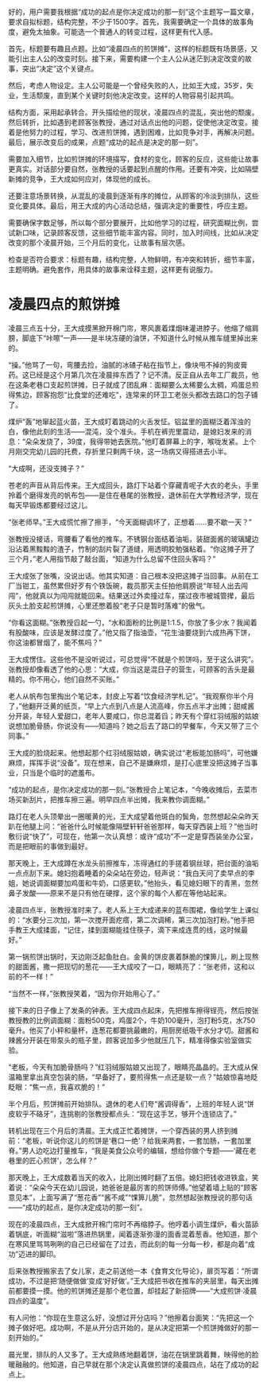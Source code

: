 <ReasoningChainRenderer>
好的，用户需要我根据“成功的起点是你决定成功的那一刻”这个主题写一篇文章，要求自拟标题，结构完整，不少于1500字。首先，我需要确定一个具体的故事角度，避免太抽象。可能选一个普通人的转变过程，这样更有代入感。

首先，标题要有趣且点题。比如“凌晨四点的煎饼摊”，这样的标题既有场景感，又能引出主人公的改变时刻。接下来，需要构建一个主人公从迷茫到决定改变的故事，突出“决定”这个关键点。

然后，考虑人物设定。主人公可能是一个曾经失败的人，比如王大成，35岁，失业，生活颓废，直到某个关键时刻他决定改变。这样的人物容易引起共鸣。

结构方面，采用起承转合。开头描绘他的现状，凌晨四点的混乱，突出他的颓废。然后转折，比如遇到老顾客张教授，通过对话点出他的问题，促使他决定改变。接着是他努力的过程，学习、改进煎饼摊，遇到困难，比如竞争对手，再解决问题。最后，展示改变后的成果，点题“成功的起点是决定的那一刻”。

需要加入细节，比如煎饼摊的环境描写，食材的变化，顾客的反应，这些能让故事更真实。对话部分要自然，张教授的话要起到点醒的作用。还要有冲突，比如隔壁新摊的竞争，王大成如何应对，体现他的成长。

还要注意场景转换，从混乱的凌晨到逐渐有序的摊位，从顾客的冷淡到排队，这些变化要具体。最后，用王大成的内心活动总结，强调决定的重要性，呼应主题。

需要确保字数足够，所以每个部分要展开，比如他学习的过程，研究面糊比例，尝试新口味，记录顾客反馈，这些细节能丰富内容。同时，加入时间线，比如从决定改变的那个凌晨开始，三个月后的变化，让故事有层次感。

检查是否符合要求：标题有趣，结构完整，人物鲜明，有冲突和转折，细节丰富，主题明确。避免套作，用具体的故事来诠释主题，这样更有说服力。

</ReasoningChainRenderer>



# 凌晨四点的煎饼摊

凌晨三点五十分，王大成摸黑掀开棉门帘，寒风裹着煤烟味灌进脖子。他缩了缩肩膀，脚底下“咔嚓”一声——是半块冻硬的油饼，不知道什么时候从推车缝里掉出来的。

“操。”他骂了一句，弯腰去捡，油腻的冰碴子粘在指节上，像块甩不掉的狗皮膏药。这已经是这个月第几次在凌晨摔东西了？记不清。反正自从去年工厂裁员，他在这条老巷口支起煎饼摊，日子就成了团乱麻：面糊要么太稀要么太稠，鸡蛋总煎得焦边，顾客抱怨“比食堂的还难吃”，连常来的环卫工老张头都改去路口的包子铺了。

煤炉“轰”地窜起蓝火苗，王大成盯着跳动的火舌发怔。铝盆里的面糊泛着浑浊的白，像他此刻的生活——混沌，没个准头。手机在裤兜里震动，是媳妇发来的消息：“朵朵发烧了，39度，我得带她去医院。”他盯着屏幕上的字，喉咙发紧。上个月刚交完幼儿园的托费，存折里只剩两千块，这一场病又得搭进去小半。

“大成啊，还没支摊子？”

苍老的声音从背后传来。王大成回头，路灯下站着个穿藏青呢子大衣的老头，手里拎着个磨得发亮的帆布包——是住在巷尾的张教授，退休前在大学教经济学，现在每天早锻炼都要经过这儿。

“张老师早。”王大成慌忙擦了擦手，“今天面糊调坏了，正想着……要不歇一天？”

张教授没接话，弯腰看了看他的推车。不锈钢台面结着油垢，装甜面酱的玻璃罐边沿沾着黑黢黢的渣子，竹制的刮片裂了道缝，用透明胶勉强粘着。“你这摊子开了三个月，”老人用指节敲了敲台面，“知道为什么总留不住回头客吗？”

王大成张了张嘴，没说出话。他其实知道：自己根本没把这摊子当回事。从前在工厂当钳工，虽然累但好歹有个铁饭碗，裁员那天主任拍他肩膀说“年轻人出去闯闯”，他就真以为闯闯就能回来。结果送过外卖撞过车，摆过夜市被城管撵，最后灰头土脸支起煎饼摊，心里还憋着股“老子只是暂时落难”的傲气。

“你看这面糊。”张教授舀起一勺，“水和面粉的比例是1:1.5，你放了多少水？我闻着有股酸味，应该是发酵过度了。”他又指了指油壶，“花生油要烧到六成热再下饼，你这油都冒烟了，能不焦吗？”

王大成愣住。这些他不是没听说过，可总觉得“不就是个煎饼吗，至于这么讲究”。张教授却像看透了他的心思：“大成，你当这是混日子的营生，可顾客的舌头是最精的。你不用心，他们自然不买账。”

老人从帆布包里掏出个笔记本，封皮上写着“饮食经济学札记”。“我观察你半个月了，”他翻开泛黄的纸页，“早上六点到八点是人流高峰，你五点半才出摊；甜咸酱分开装，年轻人爱甜口，老年人要咸口，你总混着舀；昨天有个穿红羽绒服的姑娘说想加脆骨肠，你说没有——知道吗？她之后去了路口的早餐车，今天又带了三个同事。”

王大成的脸烧起来。他想起那个红羽绒服姑娘，确实说过“老板能加肠吗”，可他嫌麻烦，挥挥手说“没备”。现在想来，自己不是嫌麻烦，是打心底里没把这摊子当事业，只当是个临时的遮羞布。

“成功的起点，是你决定成功的那一刻。”张教授合上笔记本，“今晚收摊后，去菜市场买新刮片，把推车擦三遍。明早四点半出摊，我来教你调面糊。”

路灯在老人头顶晕出一圈暖黄的光，王大成望着他斑白的鬓角，忽然想起朵朵昨天趴在他腿上问：“爸爸什么时候能像隔壁轩轩爸爸那样，每天穿西装上班？”他当时敷衍说“快了”，可现在，他第一次认真想：或许“成功”不一定是穿西装坐办公室，而是把眼前的事做到最好。

那天晚上，王大成蹲在水龙头前擦推车，冻得通红的手搓着钢丝球，把台面的油垢一点点刮下来。媳妇抱着睡着的朵朵站在旁边，轻声说：“我白天问了卖早点的李姐，她说调面糊要加鸡蛋和牛奶，口感更软。”他抬头，看见媳妇眼下的青黑，忽然鼻子发酸——原来不是只有他在硬撑，这个家的每个人都在等他站起来。

凌晨四点半，张教授准时来了。老人系上王大成递来的蓝布围裙，像给学生上课似的：“水要分三次加，第一次搅开面疙瘩，第二次调稀，第三次加泡打粉。”他手把手教王大成揉面，“记住，揉到面糊能挂住筷子，滴下来成连贯的线，这时候最好。”

第一锅煎饼出锅时，天边刚泛起鱼肚白。金黄的饼皮裹着酥脆的馃箅儿，刷上现熬的甜面酱，撒一把现切的葱花——王大成咬了一口，眼睛亮了：“张老师，这和以前的不一样！”

“当然不一样，”张教授笑着，“因为你开始用心了。”

接下来的日子像上了发条的钟表。王大成四点起床，先把推车擦得锃亮，然后按张教授教的比例调面糊：面粉500克，鸡蛋2个，牛奶100毫升，泡打粉5克，水750毫升。他买了小秤和量杯，连葱花都要挑最嫩的，用厨房纸吸干水分才切。甜酱和辣酱分开装在带泵头的瓶子里，顾客说加多少他就压几下，精准得像实验室做实验。

“老板，今天有加脆骨肠吗？”红羽绒服姑娘又出现了，眼睛亮晶晶的。王大成从保温箱里拿出真空包装的肠，“早备好了，要煎得焦一点还是软一点？”姑娘惊喜地眨眨眼：“焦一点，我喜欢脆的！”

半个月后，煎饼摊前开始排队。退休的老人们夸“酱调得香”，上班的年轻人说“饼皮软乎不硌牙”，连挑剔的张教授都点头：“现在这手艺，够开个连锁店了。”

转机出现在三个月后的清晨。王大成正忙着摊饼，一个穿西装的男人挤到摊前：“老板，听说你这儿的煎饼是‘巷口一绝’？给我来两套，一套加肠，一套加里脊。”男人边吃边打量推车，“我是美食公众号的编辑，想给你做个专题——‘藏在老巷里的匠心煎饼’，怎么样？”

那天晚上，王大成数着当天的收入，比刚出摊时翻了五倍。媳妇把钱收进铁盒，笑着说：“朵朵今天在幼儿园说，她爸爸是最厉害的煎饼师傅。”他望着墙上贴的“顾客意见本”，上面写满了“葱花香”“酱不咸”“馃箅儿脆”，忽然想起张教授说的那句话——“成功的起点，是你决定成功的那一刻”。

现在的凌晨四点，王大成掀开棉门帘时不再缩脖子。他哼着小调生煤炉，看火苗舔着锅底，听面糊“滋啦”落进热锅里，闻着逐渐弥漫的面香混着葱香。他知道，那个在寒风里骂骂咧咧的自己已经留在了过去，而此刻的每一分每一秒，都是向着“成功”迈进的脚印。

后来张教授搬家去了女儿家，走之前送他一本《食育文化导论》，扉页写着：“所谓成功，不过是把‘随便做做’变成‘好好做’。”王大成把书收在推车的夹层里，每天出摊前都要摸一摸。他的煎饼摊还是那个老位置，却挂起了新招牌——“大成煎饼·凌晨四点的温度”。

有人问他：“你现在生意这么好，没想过开分店吗？”他擦着台面笑：“先把这一个摊子做好吧。成功啊，不是从开分店开始的，是从决定把第一个煎饼摊做好的那一刻开始的。”

晨光里，排队的人又多了。王大成熟练地翻着饼，油花在锅里跳着舞，映得他的脸暖融融的。他知道，自己早就在那个决定认真做煎饼的凌晨四点，站在了成功的起点上。